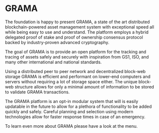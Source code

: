 
# GRAMA

The foundation is happy to present GRAMA, a state of the art distributed blockchain-powered asset management system with exceptional speed all while being easy to use and understand.  The platform employs a hybrid delegated proof of stake and proof of ownership consensus protocol backed by industry-proven advanced cryptography.

The goal of GRAMA is to provide an open platform for the tracking and tracing of assets safely and securely with inspiration from GS1, ISO, and many other international and national standards.  

Using a distributed peer to peer network and decentralized block-web storage GRAMA is efficient and performant on lower-end computers and servers without requiring a lot of storage space either.  The unique block-web structure allows for only a minimal amount of information to be stored to validate GRAMA transactions.  

The GRAMA platform is an opt-in modular system that will is easily updatable in the future to allow for a plethora of functionality to be added quickly and safely.  Careful planning and selection using modern technologies allow for faster response times in case of an emergency.

To learn even more about GRAMA please have a look at the menu.

